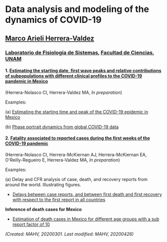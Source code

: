 # Data analysis and modeling of the dynamics of COVID-19
## [Marco Arieli Herrera-Valdez](https://mahv13.wordpress.com)
### [Laboratorio de Fisiología de Sistemas](https://www.google.com/url?sa=t&rct=j&q=&esrc=s&source=web&cd=5&cad=rja&uact=8&ved=2ahUKEwi9p4KJidroAhUMi6wKHYrSBWcQFjAEegQIAhAB&url=https%3A%2F%2Fmarcoh48.wixsite.com%2Ffisiologiasistemasfc&usg=AOvVaw1RFgV1gOqxbpBJT3Bl6WEq), [Facultad de Ciencias](https://www.google.com/url?sa=t&rct=j&q=&esrc=s&source=web&cd=1&cad=rja&uact=8&ved=2ahUKEwjbiNnQrtvoAhUJA6wKHVI0BXMQFjAAegQIGRAD&url=http%3A%2F%2Fwww.fciencias.unam.mx%2F&usg=AOvVaw1dMRMU_F-IcpmaB1y1H4px), [UNAM](https://www.google.com/url?sa=t&rct=j&q=&esrc=s&source=web&cd=1&cad=rja&uact=8&ved=2ahUKEwivy6_irtvoAhUDaq0KHQVoCcAQFjAAegQIGhAD&url=https%3A%2F%2Fwww.unam.mx%2F&usg=AOvVaw0YWCGJ7FEpDwkcT3EYH-aM)

#### 1. [Estimating the starting date, first wave peaks and relative contributions of subpopulations with different clinical profiles to the COVID-19 pandemic in Mexico](dam_COVID19_code/dam_COVID19_models_ReadMe.md)
(Herrera-Nolasco CI, Herrera-Valdez MA, *In preparation*)

Examples:

(a) [Estimating the starting time and peak of the COVID-19 epidemic in Mexico](figures_COVID19_models/dam_COVID19_Mexico_InitialFit_Herrera-Valdez+Herrera-Nolasco_2020.png)

(b) [Phase portrait dynamics from global COVID-19 data](figures_COVID19_dataAnalysis/COVID19_Mexico_InitialFit_Herrera-Valdez+Herrera-Nolasco_2020.png)

#### 2. [Fatality associated to reported cases during the first weeks of the COVID-19 pandemic](dam_COVID19_code/dam_COVID19_cfrAnalysis_ReadMe.md)

(Herrera-Nolasco CI, Herrera-McKiernan AJ, Herrera-McKiernan EA, O'Reilly-Regueiro E, Herrera-Valdez MA, *In preparation*)

Examples:

(a) Delay and CFR analysis of case, death, and recovery reports from around the world.
Illustrating figures.

- [Delays between case reports, and between first death and first recovery with respect to the first report in all countries](figures_COVID19_dataAnalysis/dam_COVID19_JHU_delays_AllCountries.png)


**Inference of death cases for Mexico**
- [Estimation of death cases in Mexico for different age groups with a sub report factor of 10](figures_COVID19_dataAnalysis/dam_COVID19_JHU_cfr+propDeathCasesByAgeTS_EstimatesMexico_subReportFactor10.png)


_(Created: MAHV, 20200301. Last modified: MAHV, 20200426)_
